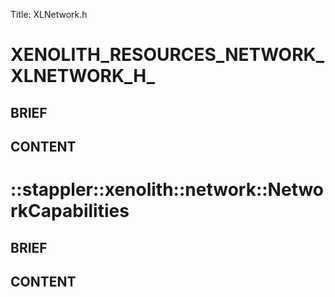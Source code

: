 Title: XLNetwork.h


# XENOLITH_RESOURCES_NETWORK_XLNETWORK_H_

## BRIEF

## CONTENT


# ::stappler::xenolith::network::NetworkCapabilities

## BRIEF

## CONTENT
